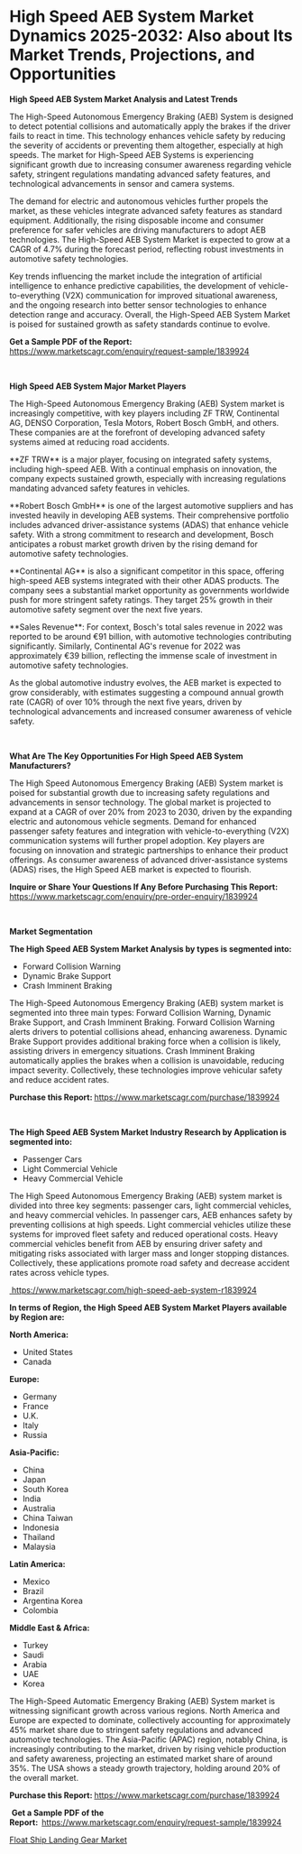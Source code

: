 <p><h1>High Speed AEB System Market Dynamics 2025-2032: Also about Its Market Trends, Projections, and Opportunities</h1></p><p><strong>High Speed AEB System Market Analysis and Latest Trends</strong></p>
<p><p>The High-Speed Autonomous Emergency Braking (AEB) System is designed to detect potential collisions and automatically apply the brakes if the driver fails to react in time. This technology enhances vehicle safety by reducing the severity of accidents or preventing them altogether, especially at high speeds. The market for High-Speed AEB Systems is experiencing significant growth due to increasing consumer awareness regarding vehicle safety, stringent regulations mandating advanced safety features, and technological advancements in sensor and camera systems.</p><p>The demand for electric and autonomous vehicles further propels the market, as these vehicles integrate advanced safety features as standard equipment. Additionally, the rising disposable income and consumer preference for safer vehicles are driving manufacturers to adopt AEB technologies. The High-Speed AEB System Market is expected to grow at a CAGR of 4.7% during the forecast period, reflecting robust investments in automotive safety technologies.</p><p>Key trends influencing the market include the integration of artificial intelligence to enhance predictive capabilities, the development of vehicle-to-everything (V2X) communication for improved situational awareness, and the ongoing research into better sensor technologies to enhance detection range and accuracy. Overall, the High-Speed AEB System Market is poised for sustained growth as safety standards continue to evolve.</p></p>
<p><strong>Get a Sample PDF of the Report:&nbsp;</strong> <a href="https://www.marketscagr.com/enquiry/request-sample/1839924?utm_campaign=2992&utm_medium=2&utm_source=Github&utm_content=ia&utm_term=31032025&utm_id=high-speed-aeb-system">https://www.marketscagr.com/enquiry/request-sample/1839924</a></p>
<p>&nbsp;</p>
<p><strong>High Speed AEB System Major Market Players</strong></p>
<p><p>The High-Speed Autonomous Emergency Braking (AEB) System market is increasingly competitive, with key players including ZF TRW, Continental AG, DENSO Corporation, Tesla Motors, Robert Bosch GmbH, and others. These companies are at the forefront of developing advanced safety systems aimed at reducing road accidents.</p><p>**ZF TRW** is a major player, focusing on integrated safety systems, including high-speed AEB. With a continual emphasis on innovation, the company expects sustained growth, especially with increasing regulations mandating advanced safety features in vehicles.</p><p>**Robert Bosch GmbH** is one of the largest automotive suppliers and has invested heavily in developing AEB systems. Their comprehensive portfolio includes advanced driver-assistance systems (ADAS) that enhance vehicle safety. With a strong commitment to research and development, Bosch anticipates a robust market growth driven by the rising demand for automotive safety technologies.</p><p>**Continental AG** is also a significant competitor in this space, offering high-speed AEB systems integrated with their other ADAS products. The company sees a substantial market opportunity as governments worldwide push for more stringent safety ratings. They target 25% growth in their automotive safety segment over the next five years.</p><p>**Sales Revenue**: For context, Bosch's total sales revenue in 2022 was reported to be around €91 billion, with automotive technologies contributing significantly. Similarly, Continental AG's revenue for 2022 was approximately €39 billion, reflecting the immense scale of investment in automotive safety technologies.</p><p>As the global automotive industry evolves, the AEB market is expected to grow considerably, with estimates suggesting a compound annual growth rate (CAGR) of over 10% through the next five years, driven by technological advancements and increased consumer awareness of vehicle safety.</p></p>
<p>&nbsp;</p>
<p><strong>What Are The Key Opportunities For High Speed AEB System Manufacturers?</strong></p>
<p><p>The High Speed Autonomous Emergency Braking (AEB) System market is poised for substantial growth due to increasing safety regulations and advancements in sensor technology. The global market is projected to expand at a CAGR of over 20% from 2023 to 2030, driven by the expanding electric and autonomous vehicle segments. Demand for enhanced passenger safety features and integration with vehicle-to-everything (V2X) communication systems will further propel adoption. Key players are focusing on innovation and strategic partnerships to enhance their product offerings. As consumer awareness of advanced driver-assistance systems (ADAS) rises, the High Speed AEB market is expected to flourish.</p></p>
<p><strong>Inquire or Share Your Questions If Any Before Purchasing This Report:</strong> <a href="https://www.marketscagr.com/enquiry/pre-order-enquiry/1839924?utm_campaign=2992&utm_medium=2&utm_source=Github&utm_content=ia&utm_term=31032025&utm_id=high-speed-aeb-system">https://www.marketscagr.com/enquiry/pre-order-enquiry/1839924</a></p>
<p>&nbsp;</p>
<p><strong>Market Segmentation</strong></p>
<p><strong>The High Speed AEB System Market Analysis by types is segmented into:</strong></p>
<p><ul><li>Forward Collision Warning</li><li>Dynamic Brake Support</li><li>Crash Imminent Braking</li></ul></p>
<p><p>The High-Speed Autonomous Emergency Braking (AEB) system market is segmented into three main types: Forward Collision Warning, Dynamic Brake Support, and Crash Imminent Braking. Forward Collision Warning alerts drivers to potential collisions ahead, enhancing awareness. Dynamic Brake Support provides additional braking force when a collision is likely, assisting drivers in emergency situations. Crash Imminent Braking automatically applies the brakes when a collision is unavoidable, reducing impact severity. Collectively, these technologies improve vehicular safety and reduce accident rates.</p></p>
<p><strong>Purchase this Report:&nbsp;</strong><a href="https://www.marketscagr.com/purchase/1839924?utm_campaign=2992&utm_medium=2&utm_source=Github&utm_content=ia&utm_term=31032025&utm_id=high-speed-aeb-system">https://www.marketscagr.com/purchase/1839924</a></p>
<p>&nbsp;</p>
<p><strong>The High Speed AEB System Market Industry Research by Application is segmented into:</strong></p>
<p><ul><li>Passenger Cars</li><li>Light Commercial Vehicle</li><li>Heavy Commercial Vehicle</li></ul></p>
<p><p>The High Speed Autonomous Emergency Braking (AEB) system market is divided into three key segments: passenger cars, light commercial vehicles, and heavy commercial vehicles. In passenger cars, AEB enhances safety by preventing collisions at high speeds. Light commercial vehicles utilize these systems for improved fleet safety and reduced operational costs. Heavy commercial vehicles benefit from AEB by ensuring driver safety and mitigating risks associated with larger mass and longer stopping distances. Collectively, these applications promote road safety and decrease accident rates across vehicle types.</p></p>
<p><a href="https://www.marketscagr.com/high-speed-aeb-system-r1839924?utm_campaign=2992&utm_medium=2&utm_source=Github&utm_content=ia&utm_term=31032025&utm_id=high-speed-aeb-system">&nbsp;https://www.marketscagr.com/high-speed-aeb-system-r1839924</a></p>
<p><strong>In terms of Region, the High Speed AEB System Market Players available by Region are:</strong></p>
<p>
    <p> <strong> North America: </strong>
        <ul>
            <li>United States</li>
            <li>Canada</li>
        </ul>
        </p> 
    <p> <strong> Europe: </strong>
        <ul>
            <li>Germany</li>
            <li>France</li>
            <li>U.K.</li>
            <li>Italy</li>
            <li>Russia</li>
        </ul>
        </p> 
    <p> <strong> Asia-Pacific: </strong>
        <ul>
            <li>China</li>
            <li>Japan</li>
            <li>South Korea</li>
            <li>India</li>
            <li>Australia</li>
            <li>China Taiwan</li>
            <li>Indonesia</li>
            <li>Thailand</li>
            <li>Malaysia</li>
        </ul>
        </p> 
    <p> <strong> Latin America: </strong>
        <ul>
            <li>Mexico</li>
            <li>Brazil</li>
            <li>Argentina Korea</li>
            <li>Colombia</li>
        </ul>
        </p> 
    <p> <strong> Middle East & Africa: </strong>
        <ul>
            <li>Turkey</li>
            <li>Saudi</li>
            <li>Arabia</li>
            <li>UAE</li>
            <li>Korea</li>
        </ul>
    </p>
    </p>
<p><p>The High-Speed Automatic Emergency Braking (AEB) System market is witnessing significant growth across various regions. North America and Europe are expected to dominate, collectively accounting for approximately 45% market share due to stringent safety regulations and advanced automotive technologies. The Asia-Pacific (APAC) region, notably China, is increasingly contributing to the market, driven by rising vehicle production and safety awareness, projecting an estimated market share of around 35%. The USA shows a steady growth trajectory, holding around 20% of the overall market.</p></p>
<p><strong>Purchase this Report: </strong><a href="https://www.marketscagr.com/purchase/1839924?utm_campaign=2992&utm_medium=2&utm_source=Github&utm_content=ia&utm_term=31032025&utm_id=high-speed-aeb-system">https://www.marketscagr.com/purchase/1839924</a></p>
<p>&nbsp;<strong>Get a Sample PDF of the Report:&nbsp;&nbsp;</strong><a href="https://www.marketscagr.com/enquiry/request-sample/1839924?utm_campaign=2992&utm_medium=2&utm_source=Github&utm_content=ia&utm_term=31032025&utm_id=high-speed-aeb-system">https://www.marketscagr.com/enquiry/request-sample/1839924</a></p>
<p><strong></strong></p>
<p><p><a href="https://github.com/voigttyagi/Market-Research-Report-List-1/blob/main/float-ship-landing-gear-market.md?utm_campaign=2992&utm_medium=2&utm_source=Github&utm_content=ia&utm_term=31032025&utm_id=high-speed-aeb-system">Float Ship Landing Gear Market</a></p></p>